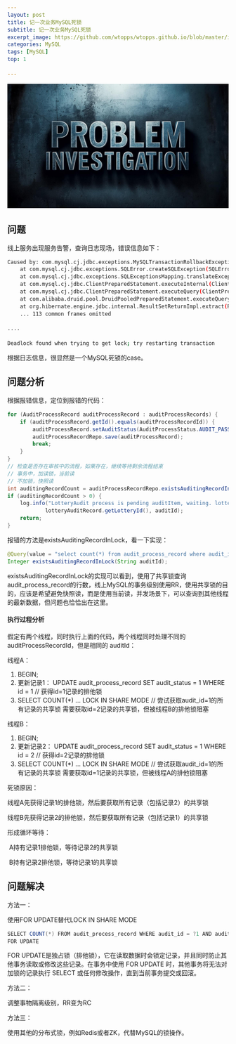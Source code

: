 ```yaml
---
layout: post
title: 记一次业务MySQL死锁
subtitle: 记一次业务MySQL死锁
excerpt_image: https://github.com/wtopps/wtopps.github.io/blob/master/images/Problem%20Investigation.jpeg?raw=true
categories: MySQL
tags: [MySQL]
top: 1

---
```


![banner](https://github.com/wtopps/wtopps.github.io/blob/master/images/Problem%20Investigation.jpeg?raw=true)

## 问题

线上服务出现服务告警，查询日志现场，错误信息如下：

```bash
Caused by: com.mysql.cj.jdbc.exceptions.MySQLTransactionRollbackException: Deadlock found when trying to get lock; try restarting transaction
	at com.mysql.cj.jdbc.exceptions.SQLError.createSQLException(SQLError.java:124)
	at com.mysql.cj.jdbc.exceptions.SQLExceptionsMapping.translateException(SQLExceptionsMapping.java:122)
	at com.mysql.cj.jdbc.ClientPreparedStatement.executeInternal(ClientPreparedStatement.java:916)
	at com.mysql.cj.jdbc.ClientPreparedStatement.executeQuery(ClientPreparedStatement.java:972)
	at com.alibaba.druid.pool.DruidPooledPreparedStatement.executeQuery(DruidPooledPreparedStatement.java:213)
	at org.hibernate.engine.jdbc.internal.ResultSetReturnImpl.extract(ResultSetReturnImpl.java:57)
	... 113 common frames omitted
	
....

Deadlock found when trying to get lock; try restarting transaction
```

根据日志信息，很显然是一个MySQL死锁的case。



## 问题分析

根据报错信息，定位到报错的代码：

```java
for (AuditProcessRecord auditProcessRecord : auditProcessRecords) {
    if (auditProcessRecord.getId().equals(auditProcessRecordId)) {
        auditProcessRecord.setAuditStatus(AuditProcessStatus.AUDIT_PASS.getStatus());
        auditProcessRecordRepo.save(auditProcessRecord);
        break;
    }
}
// 检查是否存在审核中的流程，如果存在，继续等待剩余流程结束
// 事务中，加读锁，当前读
// 不加锁，快照读
int auditingRecordCount = auditProcessRecordRepo.existsAuditingRecordInLock(auditId);
if (auditingRecordCount > 0) {
    log.info("LotteryAudit process is pending auditItem, waiting. lotteryId={}, auditId={}",
            lotteryAuditRecord.getLotteryId(), auditId);
    return;
}
```

报错的方法是existsAuditingRecordInLock，看一下实现：

```java
@Query(value = "select count(*) from audit_process_record where audit_id = ?1 and audit_status = 0 LOCK IN SHARE MODE",nativeQuery = true)
Integer existsAuditingRecordInLock(String auditId);
```

existsAuditingRecordInLock的实现可以看到，使用了共享锁查询audit_process_record的行数，线上MySQL的事务级别使用RR，使用共享锁的目的，应该是希望避免快照读，而是使用当前读，并发场景下，可以查询到其他线程的最新数据，但问题也恰恰出在这里。

#### 执行过程分析

假定有两个线程，同时执行上面的代码，两个线程同时处理不同的 auditProcessRecordId，但是相同的 auditId：

线程A：

1. BEGIN;
2. 更新记录1：
   UPDATE audit_process_record SET audit_status = 1 WHERE id = 1  // 获得id=1记录的排他锁
3. SELECT COUNT(*) ... LOCK IN SHARE MODE   // 尝试获取audit_id=1的所有记录的共享锁
   需要获取id=2记录的共享锁，但被线程B的排他锁阻塞

线程B：
1. BEGIN;
2. 更新记录2：
   UPDATE audit_process_record SET audit_status = 1 WHERE id = 2  // 获得id=2记录的排他锁
3. SELECT COUNT(*) ... LOCK IN SHARE MODE   // 尝试获取audit_id=1的所有记录的共享锁
   需要获取id=1记录的共享锁，但被线程A的排他锁阻塞

死锁原因：

线程A先获得记录1的排他锁，然后要获取所有记录（包括记录2）的共享锁

线程B先获得记录2的排他锁，然后要获取所有记录（包括记录1）的共享锁

形成循环等待：

​	A持有记录1排他锁，等待记录2的共享锁

​	B持有记录2排他锁，等待记录1的共享锁



## 问题解决

方法一：

使用FOR UPDATE替代LOCK IN SHARE MODE

```java
SELECT COUNT(*) FROM audit_process_record WHERE audit_id = ?1 AND audit_status = 0 
FOR UPDATE
```

FOR UPDATE是独占锁（排他锁），它在读取数据时会锁定记录，并且同时防止其他事务读取或修改这些记录。在事务中使用 FOR UPDATE 时，其他事务将无法对加锁的记录执行 SELECT 或任何修改操作，直到当前事务提交或回滚。

方法二：

调整事物隔离级别，RR变为RC

方法三：

使用其他的分布式锁，例如Redis或者ZK，代替MySQL的锁操作。

